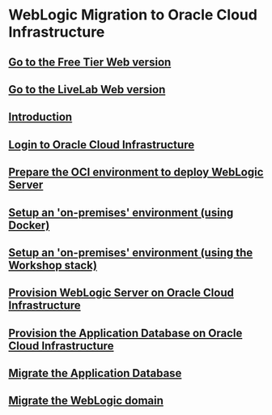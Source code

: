 # WebLogic Migration to Oracle Cloud Infrastructure 

## [Go to the Free Tier Web version](./freetier/)
## [Go to the LiveLab Web version](./livelab/)

## [Introduction](./intro/intro.md)
## [Login to Oracle Cloud Infrastructure](https://github.com/oracle/learning-library/blob/master/common/labs/cloud-login/cloud-login.md)
## [Prepare the OCI environment to deploy WebLogic Server](./prepare/prepare.md)
## [Setup an 'on-premises' environment (using Docker)](./on-prems-env-docker/on-prems-env-docker.md)
## [Setup an 'on-premises' environment (using the Workshop stack)](./on-prems-env-mp/on-prems-env-mp.md)
## [Provision WebLogic Server on Oracle Cloud Infrastructure](./provision-wls/provision-wls.md)
## [Provision the Application Database on Oracle Cloud Infrastructure](./provision-app-db/provision-app-db.md)
## [Migrate the Application Database](./migrate-app-db-datapump/migrate-app-db-datapump.md)
## [Migrate the WebLogic domain](./migrate-wls-wdt/migrate-wls-wdt.md)